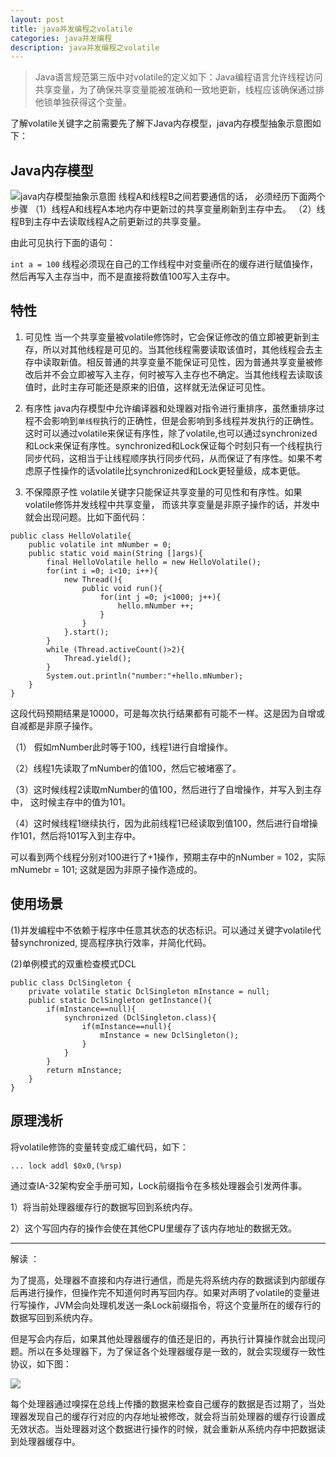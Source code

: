 ```yaml
---
layout: post
title: java并发编程之volatile
categories: java并发编程
description: java并发编程之volatile
---
```


>Java语言规范第三版中对volatile的定义如下：Java编程语言允许线程访问共享变量，为了确保共享变量能被准确和一致地更新，线程应该确保通过排他锁单独获得这个变量。

了解volatile关键字之前需要先了解下Java内存模型，java内存模型抽象示意图如下：

## Java内存模型


![java内存模型抽象示意图](https://user-gold-cdn.xitu.io/2018/1/15/160f58a31ab8d1c1?w=326&h=433&f=png&s=28008)
线程A和线程B之间若要通信的话， 必须经历下面两个步骤
（1）线程A和线程A本地内存中更新过的共享变量刷新到主存中去。
（2）线程B到主存中去读取线程A之前更新过的共享变量。

由此可见执行下面的语句：

`int a = 100`
线程必须现在自己的工作线程中对变量i所在的缓存进行赋值操作，然后再写入主存当中，而不是直接将数值100写入主存中。

## 特性
1. 可见性
  当一个共享变量被volatile修饰时，它会保证修改的值立即被更新到主存，所以对其他线程是可见的。当其他线程需要读取该值时，其他线程会去主存中读取新值。相反普通的共享变量不能保证可见性，因为普通共享变量被修改后并不会立即被写入主存，何时被写入主存也不确定。当其他线程去读取该值时，此时主存可能还是原来的旧值，这样就无法保证可见性。

2. 有序性
  java内存模型中允许编译器和处理器对指令进行重排序，虽然重排序过程不会影响到`单线程`执行的正确性，但是会影响到多线程并发执行的正确性。这时可以通过volatile来保证有序性，除了volatile,也可以通过synchronized和Lock来保证有序性。synchronized和Lock保证每个时刻只有一个线程执行同步代码，这相当于让线程顺序执行同步代码，从而保证了有序性。如果不考虑原子性操作的话volatile比synchronized和Lock更轻量级，成本更低。

3. 不保障原子性
  volatile关键字只能保证共享变量的可见性和有序性。如果volatile修饰并发线程中共享变量， 而该共享变量是非原子操作的话，并发中就会出现问题。比如下面代码：

```
public class HelloVolatile{
    public volatile int mNumber = 0;
    public static void main(String []args){
        final HelloVolatile hello = new HelloVolatile();
        for(int i =0; i<10; i++){
            new Thread(){
                public void run(){
                    for(int j =0; j<1000; j++){
                        hello.mNumber ++;
                    }
                }
            }.start();
        }
        while (Thread.activeCount()>2){
            Thread.yield();
        }
        System.out.println("number:"+hello.mNumber);
    }
}
```
这段代码预期结果是10000，可是每次执行结果都有可能不一样。这是因为自增或自减都是非原子操作。

（1） 假如mNumber此时等于100，线程1进行自增操作。

（2）线程1先读取了mNumber的值100，然后它被堵塞了。

（3）这时候线程2读取mNumber的值100，然后进行了自增操作，并写入到主存中， 这时候主存中的值为101。

（4）这时候线程1继续执行，因为此前线程1已经读取到值100，然后进行自增操作101，然后将101写入到主存中。

可以看到两个线程分别对100进行了+1操作，预期主存中的nNumber = 102，实际mNumebr = 101;  这就是因为非原子操作造成的。

## 使用场景
(1)并发编程中不依赖于程序中任意其状态的状态标识。可以通过关键字volatile代替synchronized, 提高程序执行效率，并简化代码。

(2)单例模式的双重检查模式DCL

```
public class DclSingleton {
    private volatile static DclSingleton mInstance = null;
    public static DclSingleton getInstance(){
        if(mInstance==null){
            synchronized (DclSingleton.class){
                if(mInstance==null){
                    mInstance = new DclSingleton();
                }
            }
        }
        return mInstance;
    }
}
```

## 原理浅析
将volatile修饰的变量转变成汇编代码，如下：

`... lock addl $0x0,(%rsp)`

通过查IA-32架构安全手册可知，Lock前缀指令在多核处理器会引发两件事。

1）将当前处理器缓存行的数据写回到系统内存。

2）这个写回内存的操作会使在其他CPU里缓存了该内存地址的数据无效。

---
解读 ：

为了提高，处理器不直接和内存进行通信，而是先将系统内存的数据读到内部缓存后再进行操作，但操作完不知道何时再写回内存。如果对声明了volatile的变量进行写操作，JVM会向处理机发送一条Lock前缀指令，将这个变量所在的缓存行的数据写回到系统内存。

但是写会内存后，如果其他处理器缓存的值还是旧的，再执行计算操作就会出现问题。所以在多处理器下，为了保证各个处理器缓存是一致的，就会实现缓存一致性协议，如下图：

![](https://user-gold-cdn.xitu.io/2018/1/15/160f7f31a84be510?w=618&h=372&f=jpeg&s=53962)

每个处理器通过嗅探在总线上传播的数据来检查自己缓存的数据是否过期了，当处理器发现自己的缓存行对应的内存地址被修改，就会将当前处理器的缓存行设置成无效状态。当处理器对这个数据进行操作的时候，就会重新从系统内存中把数据读到处理器缓存中。
